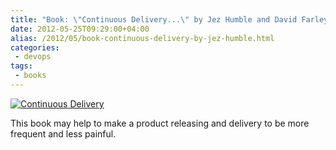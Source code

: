 ```yaml
---
title: "Book: \"Continuous Delivery...\" by Jez Humble and David Farley"
date: 2012-05-25T09:29:00+04:00
alias: /2012/05/book-continuous-delivery-by-jez-humble.html
categories:
 - devops
tags:
 - books
---
```


[![Continuous Delivery](http://ecx.images-amazon.com/images/I/51UYBHnvjFL._SL500_SS225_.jpg)](http://amzn.com/0321601912)

This book may help to make a product releasing and delivery to be more frequent and less painful.
